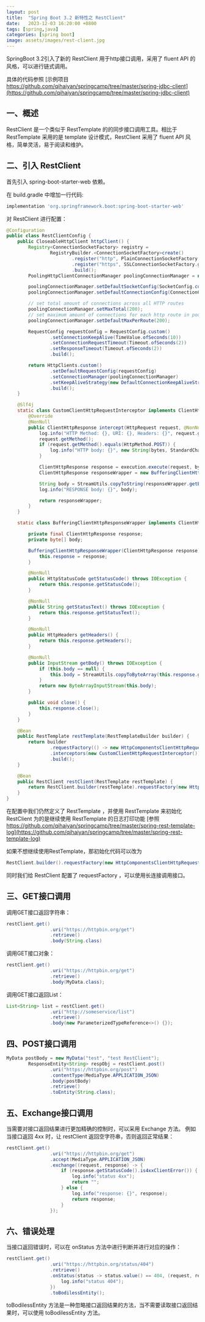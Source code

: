 ```yaml
---
layout: post
title:  "Spring Boot 3.2 新特性之 RestClient"
date:   2023-12-03 16:20:00 +0800
tags: [spring,java]
categories: [spring boot]
image: assets/images/rest-client.jpg
---
```


SpringBoot 3.2引入了新的 RestClient 用于http接口调用，采用了 fluent API 的风格，可以进行链式调用。

具体的代码参照 [示例项目 https://github.com/qihaiyan/springcamp/tree/master/spring-jdbc-client](https://github.com/qihaiyan/springcamp/tree/master/spring-jdbc-client)

## 一、概述

RestClient 是一个类似于 RestTemplate 的的同步接口调用工具。相比于 RestTemplate 采用的是 template 设计模式，RestClient 采用了 fluent API 风格，简单灵活，易于阅读和维护。

## 二、引入 RestClient

首先引入 spring-boot-starter-web 依赖。

在 build.gradle 中增加一行代码:

``` groovy
implementation 'org.springframework.boot:spring-boot-starter-web'
```

对 RestClient 进行配置：

``` java
@Configuration
public class RestClientConfig {
    public CloseableHttpClient httpClient() {
        Registry<ConnectionSocketFactory> registry =
                RegistryBuilder.<ConnectionSocketFactory>create()
                        .register("http", PlainConnectionSocketFactory.getSocketFactory())
                        .register("https", SSLConnectionSocketFactory.getSocketFactory())
                        .build();
        PoolingHttpClientConnectionManager poolingConnectionManager = new PoolingHttpClientConnectionManager(registry);

        poolingConnectionManager.setDefaultSocketConfig(SocketConfig.custom().setSoTimeout(Timeout.ofSeconds(2)).build());
        poolingConnectionManager.setDefaultConnectionConfig(ConnectionConfig.custom().setConnectTimeout(Timeout.ofSeconds(2)).build());

        // set total amount of connections across all HTTP routes
        poolingConnectionManager.setMaxTotal(200);
        // set maximum amount of connections for each http route in pool
        poolingConnectionManager.setDefaultMaxPerRoute(200);

        RequestConfig requestConfig = RequestConfig.custom()
                .setConnectionKeepAlive(TimeValue.ofSeconds(10))
                .setConnectionRequestTimeout(Timeout.ofSeconds(2))
                .setResponseTimeout(Timeout.ofSeconds(2))
                .build();

        return HttpClients.custom()
                .setDefaultRequestConfig(requestConfig)
                .setConnectionManager(poolingConnectionManager)
                .setKeepAliveStrategy(new DefaultConnectionKeepAliveStrategy())
                .build();
    }

    @Slf4j
    static class CustomClientHttpRequestInterceptor implements ClientHttpRequestInterceptor {
        @Override
        @NonNull
        public ClientHttpResponse intercept(HttpRequest request, @NonNull byte[] bytes, @NonNull ClientHttpRequestExecution execution) throws IOException {
            log.info("HTTP Method: {}, URI: {}, Headers: {}", request.getMethod(), request.getURI(), request.getHeaders());
            request.getMethod();
            if (request.getMethod().equals(HttpMethod.POST)) {
                log.info("HTTP body: {}", new String(bytes, StandardCharsets.UTF_8));
            }

            ClientHttpResponse response = execution.execute(request, bytes);
            ClientHttpResponse responseWrapper = new BufferingClientHttpResponseWrapper(response);

            String body = StreamUtils.copyToString(responseWrapper.getBody(), StandardCharsets.UTF_8);
            log.info("RESPONSE body: {}", body);

            return responseWrapper;
        }
    }

    static class BufferingClientHttpResponseWrapper implements ClientHttpResponse {

        private final ClientHttpResponse response;
        private byte[] body;

        BufferingClientHttpResponseWrapper(ClientHttpResponse response) {
            this.response = response;
        }

        @NonNull
        public HttpStatusCode getStatusCode() throws IOException {
            return this.response.getStatusCode();
        }

        @NonNull
        public String getStatusText() throws IOException {
            return this.response.getStatusText();
        }

        @NonNull
        public HttpHeaders getHeaders() {
            return this.response.getHeaders();
        }

        @NonNull
        public InputStream getBody() throws IOException {
            if (this.body == null) {
                this.body = StreamUtils.copyToByteArray(this.response.getBody());
            }
            return new ByteArrayInputStream(this.body);
        }

        public void close() {
            this.response.close();
        }
    }

    @Bean
    public RestTemplate restTemplate(RestTemplateBuilder builder) {
        return builder
                .requestFactory(() -> new HttpComponentsClientHttpRequestFactory(httpClient()))
                .interceptors(new CustomClientHttpRequestInterceptor())
                .build();
    }

    @Bean
    public RestClient restClient(RestTemplate restTemplate) {
        return RestClient.builder(restTemplate).requestFactory(new HttpComponentsClientHttpRequestFactory(httpClient())).build();
    }
}
```

在配置中我们仍然定义了 RestTemplate ，并使用 RestTemplate 来初始化 RestClient 为的是继续使用 RestTemplate 的日志打印功能 [参照 https://github.com/qihaiyan/springcamp/tree/master/spring-rest-template-log](https://github.com/qihaiyan/springcamp/tree/master/spring-rest-template-log)

如果不想继续使用RestTemplate，那初始化代码可以改为

```java
RestClient.builder().requestFactory(new HttpComponentsClientHttpRequestFactory(httpClient())).build();
```

同时我们给 RestClient 配置了 requestFactory ，可以使用长连接调用接口。

## 三、GET接口调用

调用GET接口返回字符串：

``` java
restClient.get()
                .uri("https://httpbin.org/get")
                .retrieve()
                .body(String.class)
```

调用GET接口对象：

``` java
restClient.get()
                .uri("https://httpbin.org/get")
                .retrieve()
                .body(MyData.class);
```

调用GET接口返回List：

``` java
List<String> list = restClient.get()
                .uri("http://someservice/list")
                .retrieve()
                .body(new ParameterizedTypeReference<>() {});
```

## 四、POST接口调用

```java
MyData postBody = new MyData("test", "test RestClient");
        ResponseEntity<String> respObj = restClient.post()
                .uri("https://httpbin.org/post")
                .contentType(MediaType.APPLICATION_JSON)
                .body(postBody)
                .retrieve()
                .toEntity(String.class);
```

## 五、Exchange接口调用

当需要对接口返回结果进行更加精确的控制时，可以采用 Exchange 方法。
例如当接口返回 4xx 时，让 restClient 返回空字符串，否则返回正常结果：

```java
restClient.get()
                .uri("https://httpbin.org/get")
                .accept(MediaType.APPLICATION_JSON)
                .exchange((request, response) -> {
                    if (response.getStatusCode().is4xxClientError()) {
                        log.info("status 4xx");
                        return "";
                    } else {
                        log.info("response: {}", response);
                        return response;
                    }
                });
```

## 六、错误处理

当接口返回错误时，可以在 onStatus 方法中进行判断并进行对应的操作：

```java
restClient.get()
                .uri("https://httpbin.org/status/404")
                .retrieve()
                .onStatus(status -> status.value() == 404, (request, response) -> {
                    log.info("status 404");
                })
                .toBodilessEntity();
```

toBodilessEntity 方法是一种忽略接口返回结果的方法，当不需要读取接口返回结果时，可以使用 toBodilessEntity 方法。
